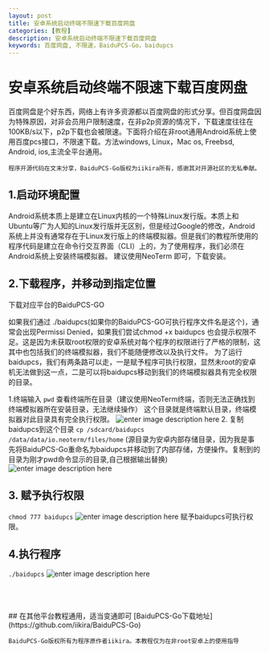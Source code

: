 ```yaml
---
layout: post
title: 安卓系统启动终端不限速下载百度网盘
categories: [教程]
description: 安卓系统启动终端不限速下载百度网盘
keywords: 百度网盘, 不限速，BaiduPCS-Go，baidupcs
---
```

# 安卓系统启动终端不限速下载百度网盘

百度网盘是个好东西，网络上有许多资源都以百度网盘的形式分享。但百度网盘因为特殊原因，对非会员用户限制速度，在非p2p资源的情况下，下载速度往往在100KB/s以下，p2p下载也会被限速。下面将介绍在非root通用Android系统上使用百度pcs接口，不限速下载。方法windows, Linux，Mac os, Freebsd, Android, ios,主流全平台通用。
        
`程序开源代码在文末分享，BaiduPCS-Go版权为iikira所有，感谢其对开源社区的无私奉献。`

## 1.启动环境配置 
Android系统本质上是建立在Linux内核的一个特殊Linux发行版。本质上和Ubuntu等广为人知的Linux发行版并无区别，但是经过Google的修改，Android系统上并没有通常存在于Linux发行版上的终端模拟器。但是我们的教程所使用的程序代码是建立在命令行交互界面（CLI）上的，为了使用程序，我们必须在Android系统上安装终端模拟器。
	建议使用NeoTerm 即可，下载安装。

## 2.下载程序，并移动到指定位置	
下载对应平台的BaiduPCS-GO
	
如果我们通过 ./baidupcs(如果你的BaiduPCS-GO可执行程序文件名是这个)，通常会出现Permissi Denied，如果我们尝试chmod +x baidupcs 也会提示权限不足。这是因为未获取root权限的安卓系统对每个程序的权限进行了严格的限制，这其中也包括我们的终端模拟器，我们不能随便修改以及执行文件。
为了运行baidupcs，我们有两条路可以走，一是赋予程序可执行权限，显然未root的安卓机无法做到这一点，二是可以将baidupcs移动到我们的终端模拟器具有完全权限的目录。
	
1.终端输入 
```pwd```
查看终端所在目录（建议使用NeoTerm终端，否则无法正确找到终端模拟器所在安装目录，无法继续操作）
这个目录就是终端默认目录，终端模拟器对此目录具有完全执行权限。
![enter image description here](https://s1.ax1x.com/2018/07/15/PMqjbV.jpg)
2. 复制baidupcs到这个目录
```cp /sdcard/baidupcs /data/data/io.neoterm/files/home```
(源目录为安卓内部存储目录，因为我是事先将BaiduPCS-Go重命名为baidupcs并移动到了内部存储，方便操作。复制到的目录为刚才pwd命令显示的目录,自己根据输出替换)
![enter image description here](https://s1.ax1x.com/2018/07/15/PMqxET.jpg)
## 3. 赋予执行权限
```chmod 777 baidupcs```
![enter image description here](https://s1.ax1x.com/2018/07/15/PMqzUU.jpg)
赋予baidupcs可执行权限。
## 4.执行程序
```./baidupcs```
![enter image description here](https://s1.ax1x.com/2018/07/15/PMLS5F.jpg)

<br>
<br>
<br>
## 在其他平台教程通用，适当变通即可
[BaiduPCS-Go下载地址](https://github.com/iikira/BaiduPCS-Go)

`BaiduPCS-Go版权所有为程序原作者iikira。本教程仅为在非root安卓上的使用指导`
	
​	

